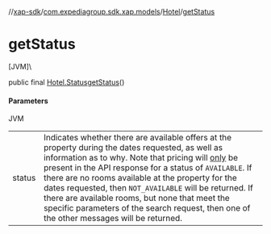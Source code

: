 //[xap-sdk](../../../index.md)/[com.expediagroup.sdk.xap.models](../index.md)/[Hotel](index.md)/[getStatus](get-status.md)

# getStatus

[JVM]\

public final [Hotel.Status](-status/index.md)[getStatus](get-status.md)()

#### Parameters

JVM

| | |
|---|---|
| status | Indicates whether there are available offers at the property during the dates requested, as well as information as to why.  Note that pricing will <u>only</u> be present in the API response for a status of `AVAILABLE`.  If there are no rooms available at the property for the dates requested, then `NOT_AVAILABLE` will be returned.  If there are available rooms, but none that meet the specific parameters of the search request, then one of the other messages will be returned. |

